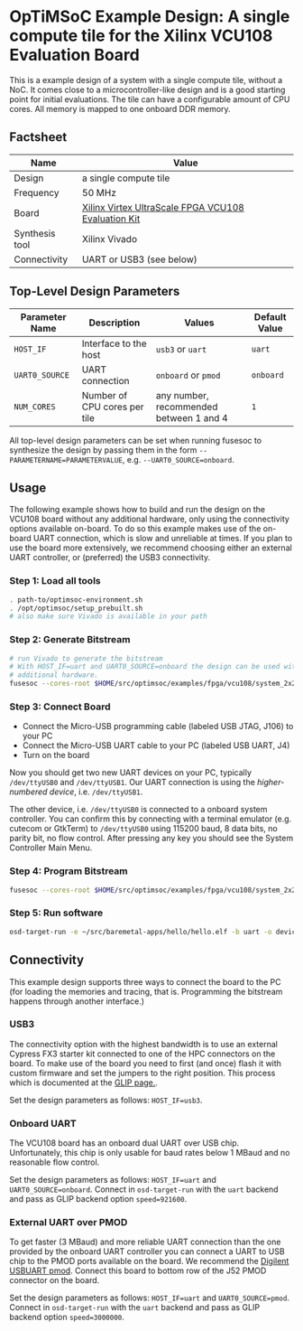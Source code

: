 # OpTiMSoC Example Design: A single compute tile for the Xilinx VCU108 Evaluation Board

This is a example design of a system with a single compute tile, without a NoC.
It comes close to a microcontroller-like design and is a good starting point for initial evaluations.
The tile can have a configurable amount of CPU cores.
All memory is mapped to one onboard DDR memory.

## Factsheet

| Name | Value |
| --- | ---|
| Design | a single compute tile |
| Frequency | 50 MHz |
| Board | [Xilinx Virtex UltraScale FPGA VCU108 Evaluation Kit](https://www.xilinx.com/products/boards-and-kits/ek-u1-vcu108-g.html) |
| Synthesis tool | Xilinx Vivado |
| Connectivity | UART or USB3 (see below) |

## Top-Level Design Parameters

| Parameter Name | Description | Values | Default Value |
|---|---|---|---|
| `HOST_IF` | Interface to the host | `usb3` or `uart` | `uart` |
| `UART0_SOURCE` | UART connection | `onboard` or `pmod` | `onboard` |
| `NUM_CORES` | Number of CPU cores per tile | any number, recommended between 1 and 4 | `1` |

All top-level design parameters can be set when running fusesoc to synthesize the design by passing them in the form `--PARAMETERNAME=PARAMETERVALUE`, e.g. `--UART0_SOURCE=onboard`.


## Usage
The following example shows how to build and run the design on the VCU108 board without any additional hardware, only using the connectivity options available on-board.
To do so this example makes use of the on-board UART connection, which is slow and unreliable at times.
If you plan to use the board more extensively, we recommend choosing either an external UART controller, or (preferred) the USB3 connectivity.

### Step 1: Load all tools
```sh
. path-to/optimsoc-environment.sh
. /opt/optimsoc/setup_prebuilt.sh
# also make sure Vivado is available in your path
```

### Step 2: Generate Bitstream
```sh
# run Vivado to generate the bitstream
# With HOST_IF=uart and UART0_SOURCE=onboard the design can be used without
# additional hardware.
fusesoc --cores-root $HOME/src/optimsoc/examples/fpga/vcu108/system_2x2_cccc build optimsoc:examples:system_2x2_cccc_vcu108 --UART0_SOURCE=onboard --HOST_IF=uart
```

### Step 3: Connect Board
- Connect the Micro-USB programming cable (labeled USB JTAG, J106) to your PC
- Connect the Micro-USB UART cable to your PC (labeled USB UART, J4)
- Turn on the board

Now you should get two new UART devices on your PC, typically `/dev/ttyUSB0` and `/dev/ttyUSB1`.
Our UART connection is using the *higher-numbered device*, i.e. `/dev/ttyUSB1`.

The other device, i.e. `/dev/ttyUSB0` is connected to a onboard system controller.
You can confirm this by connecting with a terminal emulator (e.g. cutecom or GtkTerm) to `/dev/ttyUSB0` using 115200 baud, 8 data bits, no parity bit, no flow control.
After pressing any key you should see the System Controller Main Menu.

### Step 4: Program Bitstream
```sh
fusesoc --cores-root $HOME/src/optimsoc/examples/fpga/vcu108/system_2x2_cccc pgm optimsoc:examples:system_2x2_cccc_vcu108
```

### Step 5: Run software
```sh
osd-target-run -e ~/src/baremetal-apps/hello/hello.elf -b uart -o device=/dev/ttyUSB1,speed=921600 --coretrace --systrace -vvv --verify
```

## Connectivity
This example design supports three ways to connect the board to the PC (for loading the memories and tracing, that is. Programming the bitstream happens through another interface.)

### USB3
The connectivity option with the highest bandwidth is to use an external Cypress FX3 starter kit connected to one of the HPC connectors on the board.
To make use of the board you need to first (and once) flash it with custom firmware and set the jumpers to the right position.
This process which is documented at the [GLIP page.](http://www.glip.io/group__backend__cypressfx3-examples-vcu108__loopback.html).

Set the design parameters as follows: `HOST_IF=usb3`.

### Onboard UART
The VCU108 board has an onboard dual UART over USB chip.
Unfortunately, this chip is only usable for baud rates below 1 MBaud and no reasonable flow control.

Set the design parameters as follows: `HOST_IF=uart` and `UART0_SOURCE=onboard`.
Connect in `osd-target-run` with the `uart` backend and pass as GLIP backend option `speed=921600`.


### External UART over PMOD
To get faster (3 MBaud) and more reliable UART connection than the one provided by the onboard UART controller you can connect a UART to USB chip to the PMOD ports available on the board.
We recommend the [Digilent USBUART pmod](https://store.digilentinc.com/pmod-usbuart-usb-to-uart-interface/).
Connect this board to bottom row of the J52 PMOD connector on the board.

Set the design parameters as follows: `HOST_IF=uart` and `UART0_SOURCE=pmod`.
Connect in `osd-target-run` with the `uart` backend and pass as GLIP backend option `speed=3000000`.
